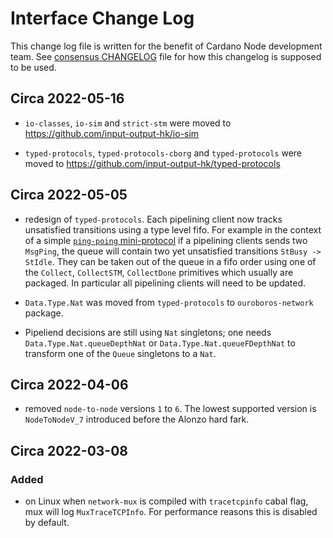 # Interface Change Log

This change log file is written for the benefit of Cardano Node development
team.  See [consensus
CHANGELOG](../ouroboros-consensus/docs/interface-CHANGELOG.md) file for how
this changelog is supposed to be used.

## Circa 2022-05-16

- `io-classes`, `io-sim` and `strict-stm` were moved to
  https://github.com/input-output-hk/io-sim

- `typed-protocols`, `typed-protocols-cborg` and `typed-protocols` were moved
  to https://github.com/input-output-hk/typed-protocols

## Circa 2022-05-05

- redesign of `typed-protocols`.  Each pipelining client now tracks unsatisfied
  transitions using a type level fifo. For example in the context of a simple
  [`ping-poing` mini-protocol](https://input-output-hk.github.io/ouroboros-network/typed-protocols-examples/Network-TypedProtocol-PingPong-Type.html#t:PingPong)
  if a pipelining clients sends two `MsgPing`, the queue will contain two yet
  unsatisfied transitions `StBusy -> StIdle`.  They can be taken out of the
  queue in a fifo order using one of the `Collect`, `CollectSTM`, `CollectDone`
  primitives which usually are packaged.  In particular all pipelining clients
  will need to be updated.

- `Data.Type.Nat` was moved from `typed-protocols` to `ouroboros-network` package.

- Pipeliend decisions are still using `Nat` singletons; one needs
  `Data.Type.Nat.queueDepthNat` or `Data.Type.Nat.queueFDepthNat` to transform
  one of the `Queue` singletons to a `Nat`.

## Circa 2022-04-06

- removed `node-to-node` versions `1` to `6`.  The lowest supported version is
  `NodeToNodeV_7` introduced before the Alonzo hard fark.

## Circa 2022-03-08


### Added

- on Linux when `network-mux` is compiled with `tracetcpinfo` cabal flag, mux
  will log `MuxTraceTCPInfo`.  For performance reasons this is disabled by
  default.
